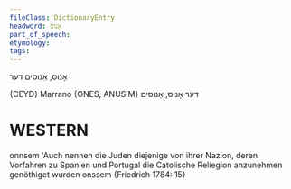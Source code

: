 ```yaml
---
fileClass: DictionaryEntry
headword: אָנוס
part_of_speech: 
etymology: 
tags: 
---
```

אָנוס, אַנוסים
דער

{CEYD}
Marrano {ONES, ANUSIM}	דער אָנוס, אַנוסים

WESTERN
========

onnsem 'Auch nennen die Juden diejenige von ihrer Nazion, deren Vorfahren zu Spanien und Portugal die Catolische Reliegion anzunehmen genöthiget wurden onssem {Friedrich 1784: 15}